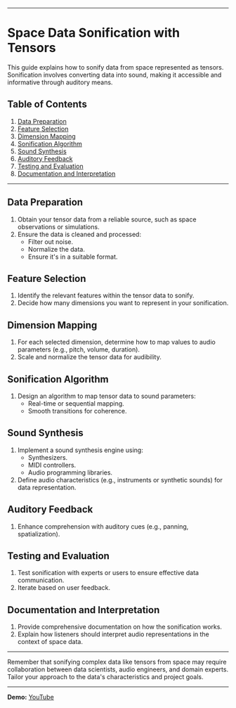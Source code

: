 
---------------------------------------------
# Space Data Sonification with Tensors

This guide explains how to sonify data from space represented as tensors. Sonification involves converting data into sound, making it accessible and informative through auditory means.

## Table of Contents

1. [Data Preparation](#data-preparation)
2. [Feature Selection](#feature-selection)
3. [Dimension Mapping](#dimension-mapping)
4. [Sonification Algorithm](#sonification-algorithm)
5. [Sound Synthesis](#sound-synthesis)
6. [Auditory Feedback](#auditory-feedback)
7. [Testing and Evaluation](#testing-and-evaluation)
8. [Documentation and Interpretation](#documentation-and-interpretation)

---

## Data Preparation

1. Obtain your tensor data from a reliable source, such as space observations or simulations.
2. Ensure the data is cleaned and processed:
   - Filter out noise.
   - Normalize the data.
   - Ensure it's in a suitable format.

## Feature Selection

1. Identify the relevant features within the tensor data to sonify.
2. Decide how many dimensions you want to represent in your sonification.

## Dimension Mapping

1. For each selected dimension, determine how to map values to audio parameters (e.g., pitch, volume, duration).
2. Scale and normalize the tensor data for audibility.

## Sonification Algorithm

1. Design an algorithm to map tensor data to sound parameters:
   - Real-time or sequential mapping.
   - Smooth transitions for coherence.

## Sound Synthesis

1. Implement a sound synthesis engine using:
   - Synthesizers.
   - MIDI controllers.
   - Audio programming libraries.
2. Define audio characteristics (e.g., instruments or synthetic sounds) for data representation.

## Auditory Feedback

1. Enhance comprehension with auditory cues (e.g., panning, spatialization).

## Testing and Evaluation

1. Test sonification with experts or users to ensure effective data communication.
2. Iterate based on user feedback.

## Documentation and Interpretation

1. Provide comprehensive documentation on how the sonification works.
2. Explain how listeners should interpret audio representations in the context of space data.

---

Remember that sonifying complex data like tensors from space may require collaboration between data scientists, audio engineers, and domain experts. Tailor your approach to the data's characteristics and project goals.

---------------------------------------------

__Demo:__ [YouTube](https://youtu.be/yk4MsgO-85o?si=4aQIQUbsEuaLhUYu)
